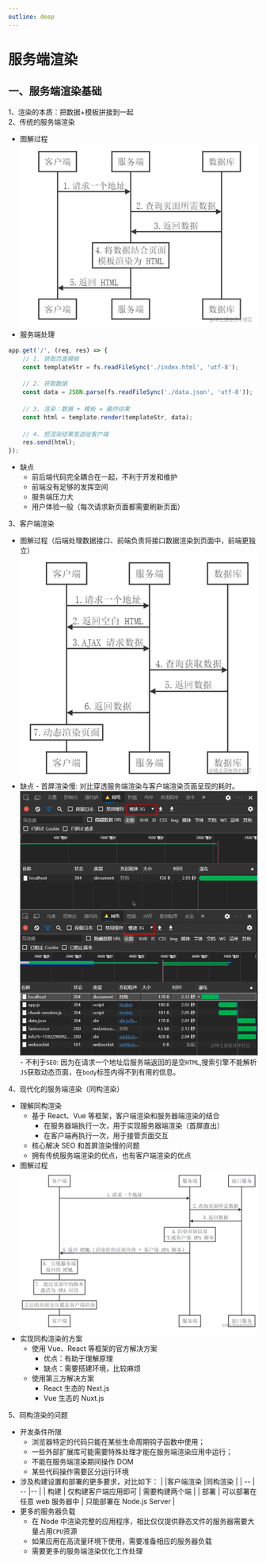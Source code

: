 ```yaml
---
outline: deep
---
```


# 服务端渲染

## 一、服务端渲染基础

1、渲染的本质：把数据+模板拼接到一起  
2、传统的服务端渲染

-   图解过程
    ![image.png](./images/image.png)
-   服务端处理

```js
app.get('/', (req, res) => {
    // 1. 获取页面模板
    const templateStr = fs.readFileSync('./index.html', 'utf-8');

    // 2. 获取数据
    const data = JSON.parse(fs.readFileSync('./data.json', 'utf-8'));

    // 3. 渲染：数据 + 模板 = 最终结果
    const html = template.render(templateStr, data);

    // 4. 把渲染结果发送给客户端
    res.send(html);
});
```

-   缺点
    -   前后端代码完全耦合在一起，不利于开发和维护
    -   前端没有足够的发挥空间
    -   服务端压力大
    -   用户体验一般（每次请求新页面都需要刷新页面）

3、客户端渲染

-   图解过程（后端处理数据接口、前端负责将接口数据渲染到页面中，前端更独立）
    ![image.png](./images/image2.png)
-   缺点 - 首屏渲染慢: 对比穿透服务端渲染与客户端渲染页面呈现的耗时。  
    ![image.png](./images/image3.png) - 不利于`SEO`: 因为在请求一个地址后服务端返回的是空`HTML`,搜索引擎不能解析`JS`获取动态页面，在`body`标签内得不到有用的信息。

4、现代化的服务端渲染（同构渲染）

-   理解同构渲染
    -   基于 React、Vue 等框架，客户端渲染和服务器端渲染的结合
        -   在服务器端执行一次，用于实现服务器端渲染（首屏直出）
        -   在客户端再执行一次，用于接管页面交互
    -   核心解决 SEO 和首屏渲染慢的问题
    -   拥有传统服务端渲染的优点，也有客户端渲染的优点
-   图解过程
    ![image.png](./images/image4.png)
-   实现同构渲染的方案
    -   使用 Vue、React 等框架的官方解决方案
        -   优点：有助于理解原理
        -   缺点：需要搭建环境，比较麻烦
    -   使用第三方解决方案
        -   React 生态的 Next.js
        -   Vue 生态的 Nuxt.js

5、同构渲染的问题

-   开发条件所限
    -   浏览器特定的代码只能在某些生命周期钩子函数中使用；
    -   一些外部扩展库可能需要特殊处理才能在服务端渲染应用中运行；
    -   不能在服务端渲染期间操作 DOM
    -   某些代码操作需要区分运行环境
-   涉及构建设置和部署的更多要求，对比如下：
    | |客户端渲染 |同构渲染 |
    | -- | -- |-- |
    | 构建 | 仅构建客户端应用即可 | 需要构建两个端 |
    | 部署 | 可以部署在任意 web 服务器中 | 只能部署在 Node.js Server |
-   更多的服务器负载
    -   在 Node 中渲染完整的应用程序，相比仅仅提供静态文件的服务器需要大量占用`CPU`资源
    -   如果应用在高流量环境下使用，需要准备相应的服务器负载
    -   需要更多的服务端渲染优化工作处理
